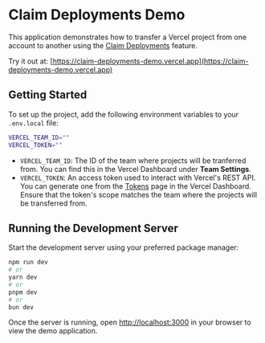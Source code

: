 # Claim Deployments Demo

This application demonstrates how to transfer a Vercel project from one account to another using the [Claim Deployments](https://vercel.com/docs/deployments/claim-deployments) feature.

Try it out at: [https://claim-deployments-demo.vercel.app](https://claim-deployments-demo.vercel.app)

## Getting Started

To set up the project, add the following environment variables to your `.env.local` file:

```bash
VERCEL_TEAM_ID=""
VERCEL_TOKEN=""
```

- `VERCEL_TEAM_ID`: The ID of the team where projects will be tranferred from. You can find this in the Vercel Dashboard under **Team Settings**.
- `VERCEL_TOKEN`: An access token used to interact with Vercel's REST API. You can generate one from the [Tokens](https://vercel.com/account/settings/tokens) page in the Vercel Dashboard. Ensure that the token's scope matches the team where the projects will be transferred from.

## Running the Development Server

Start the development server using your preferred package manager:

```bash
npm run dev
# or
yarn dev
# or
pnpm dev
# or
bun dev
```

Once the server is running, open [http://localhost:3000](http://localhost:3000) in your browser to view the demo application.
